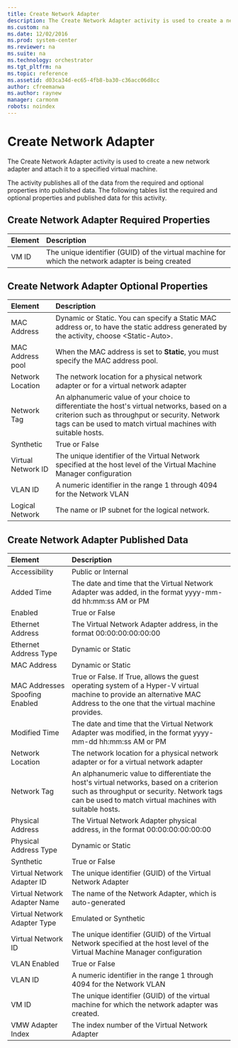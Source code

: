 ```yaml
---
title: Create Network Adapter
description: The Create Network Adapter activity is used to create a new network adapter and attach it to a specified virtual machine.
ms.custom: na
ms.date: 12/02/2016
ms.prod: system-center
ms.reviewer: na
ms.suite: na
ms.technology: orchestrator
ms.tgt_pltfrm: na
ms.topic: reference
ms.assetid: d03ca34d-ec65-4fb8-ba30-c36acc06d8cc
author: cfreemanwa
ms.author: raynew
manager: carmonm
robots: noindex
---
```

# Create Network Adapter

The Create Network Adapter activity is used to create a new network adapter and attach it to a specified virtual machine.

The activity publishes all of the data from the required and optional properties into published data. The following tables list the required and optional properties and published data for this activity.

## Create Network Adapter Required Properties

| Element | Description   |
|:---|:---
| VM ID   | The unique identifier (GUID) of the virtual machine for which the network adapter is being created |

## Create Network Adapter Optional Properties

| Element   | Description |
|:---|:---|
| MAC Address   | Dynamic or Static. You can specify a Static MAC address or, to have the static address generated by the activity, choose &lt;Static-Auto&gt;.   |  
| MAC Address pool   | When the MAC address is set to **Static**, you must specify the MAC address pool.   |
| Network Location   | The network location for a physical network adapter or for a virtual network adapter   |
| Network Tag   | An alphanumeric value of your choice to differentiate the host's virtual networks, based on a criterion such as throughput or security. Network tags can be used to match virtual machines with suitable hosts. |
| Synthetic   | True or False   |
| Virtual Network ID | The unique identifier of the Virtual Network specified at the host level of the Virtual Machine Manager configuration   |
| VLAN ID   | A numeric identifier in the range 1 through 4094 for the Network VLAN   |
| Logical Network   | The name or IP subnet for the logical network.   |

## Create Network Adapter Published Data

| Element   | Description  
|:---|:---|
| Accessibility   | Public or Internal   |  
| Added Time   | The date and time that the Virtual Network Adapter was added, in the format yyyy-mm-dd hh:mm:ss AM or PM   |  
| Enabled   | True or False   |  
| Ethernet Address   | The Virtual Network Adapter address, in the format 00:00:00:00:00:00   |  
| Ethernet Address Type   | Dynamic or Static   |  
| MAC Address   | Dynamic or Static   |  
| MAC Addresses Spoofing Enabled | True or False. If True, allows the guest operating system of a Hyper-V virtual machine to provide an alternative MAC Address to the one that the virtual machine provides.     |
| Modified Time   | The date and time that the Virtual Network Adapter was modified, in the format yyyy-mm-dd hh:mm:ss AM or PM   |  
| Network Location   | The network location for a physical network adapter or for a virtual network adapter   |  
| Network Tag   | An alphanumeric value to differentiate the host's virtual networks, based on a criterion such as throughput or security. Network tags can be used to match virtual machines with suitable hosts. |  
| Physical Address   | The Virtual Network Adapter physical address, in the format 00:00:00:00:00:00   |  
| Physical Address Type   | Dynamic or Static   |  
| Synthetic   | True or False   |  
| Virtual Network Adapter ID   | The unique identifier (GUID) of the Virtual Network Adapter   |  
| Virtual Network Adapter Name   | The name of the Network Adapter, which is auto-generated   |  
| Virtual Network Adapter Type   | Emulated or Synthetic   |  
| Virtual Network ID   | The unique identifier (GUID) of the Virtual Network specified at the host level of the Virtual Machine Manager configuration   |  
| VLAN Enabled   | True or False   |  
| VLAN ID   | A numeric identifier in the range 1 through 4094 for the Network VLAN   |  
| VM ID   | The unique identifier (GUID) of the virtual machine for which the network adapter was created.   |  
| VMW Adapter Index   | The index number of the Virtual Network Adapter   |  

